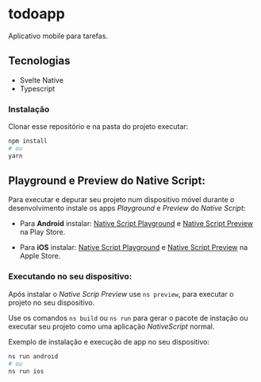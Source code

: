 # todoapp

Aplicativo mobile para tarefas.

## Tecnologias

- Svelte Native
- Typescript

### Instalação

Clonar esse repositório e na pasta do projeto executar:

```bash
npm install
# ou
yarn
```

## Playground e Preview do Native Script:

Para executar e depurar seu projeto num dispositivo móvel durante o desenvolvimento instale os apps *Playground* e *Preview* do *Native Script*:

- Para **Android** instalar: [Native Script Playground](https://play.google.com/store/apps/details?id=org.nativescript.play) e [Native Script Preview](https://play.google.com/store/apps/details?id=org.nativescript.preview) na Play Store.

- Para **iOS** instalar: [Native Script Playground](https://apps.apple.com/us/app/nativescript-playground/id1263543946) e [Native Script Preview](https://apps.apple.com/us/app/nativescript-preview/id1264484702) na Apple Store.

### Executando no seu dispositivo:

Após instalar o *Native Scrip Preview* use `ns preview`, para executar o projeto no seu dispositivo.

Use os comandos `ns build` ou `ns run` para gerar o pacote de instação ou executar seu projeto como uma aplicação *NativeScript* normal.

Exemplo de instalação e execução de app no seu dispositivo:

```bash
ns run android
# ou
ns run ios
```
